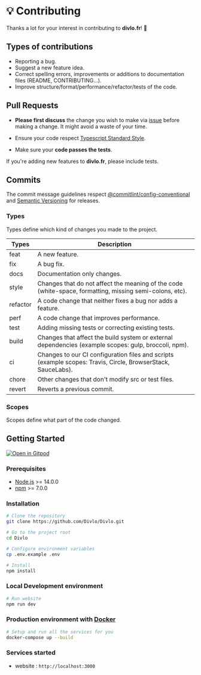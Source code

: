 # 💡 Contributing

Thanks a lot for your interest in contributing to **divlo.fr**! 🎉

## Types of contributions

- Reporting a bug.
- Suggest a new feature idea.
- Correct spelling errors, improvements or additions to documentation files (README, CONTRIBUTING...).
- Improve structure/format/performance/refactor/tests of the code.

## Pull Requests

- **Please first discuss** the change you wish to make via [issue](https://github.com/Divlo/Divlo/issues) before making a change. It might avoid a waste of your time.

- Ensure your code respect [Typescript Standard Style](https://www.npmjs.com/package/ts-standard).

- Make sure your **code passes the tests**.

If you're adding new features to **divlo.fr**, please include tests.

## Commits

The commit message guidelines respect [@commitlint/config-conventional](https://github.com/conventional-changelog/commitlint/tree/master/%40commitlint/config-conventional) and [Semantic Versioning](https://semver.org/) for releases.

### Types

Types define which kind of changes you made to the project.

| Types    | Description                                                                                                  |
| -------- | ------------------------------------------------------------------------------------------------------------ |
| feat     | A new feature.                                                                                               |
| fix      | A bug fix.                                                                                                   |
| docs     | Documentation only changes.                                                                                  |
| style    | Changes that do not affect the meaning of the code (white-space, formatting, missing semi-colons, etc).      |
| refactor | A code change that neither fixes a bug nor adds a feature.                                                   |
| perf     | A code change that improves performance.                                                                     |
| test     | Adding missing tests or correcting existing tests.                                                           |
| build    | Changes that affect the build system or external dependencies (example scopes: gulp, broccoli, npm).         |
| ci       | Changes to our CI configuration files and scripts (example scopes: Travis, Circle, BrowserStack, SauceLabs). |
| chore    | Other changes that don't modify src or test files.                                                           |
| revert   | Reverts a previous commit.                                                                                   |

### Scopes

Scopes define what part of the code changed.

## Getting Started

[![Open in Gitpod](https://gitpod.io/button/open-in-gitpod.svg)](https://gitpod.io/#https://github.com/Divlo/Divlo)

### Prerequisites

- [Node.js](https://nodejs.org/) >= 14.0.0
- [npm](https://www.npmjs.com/) >= 7.0.0

### Installation

```sh
# Clone the repository
git clone https://github.com/Divlo/Divlo.git

# Go to the project root
cd Divlo

# Configure environment variables
cp .env.example .env

# Install
npm install
```

### Local Development environment

```sh
# Run website
npm run dev
```

### Production environment with [Docker](https://www.docker.com/)

```sh
# Setup and run all the services for you
docker-compose up --build
```

### Services started

- website : `http://localhost:3000`
